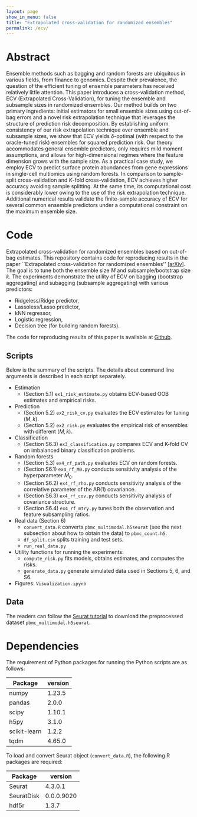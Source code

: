 ```yaml
---
layout: page
show_in_menu: false
title: "Extrapolated cross-validation for randomized ensembles"
permalink: /ecv/
---
```



# Abstract

Ensemble methods such as bagging and random forests are ubiquitous in various fields, from finance to genomics. Despite their prevalence, the question of the efficient tuning of ensemble parameters has received relatively little attention. This paper introduces a cross-validation method, ECV (Extrapolated Cross-Validation), for tuning the ensemble and subsample sizes in randomized ensembles. Our method builds on two primary ingredients: initial estimators for small ensemble sizes using out-of-bag errors and a novel risk extrapolation technique that leverages the structure of prediction risk decomposition. By establishing uniform consistency of our risk extrapolation technique over ensemble and subsample sizes, we show that ECV yields $\delta$-optimal (with respect to the oracle-tuned risk) ensembles for squared prediction risk. Our theory accommodates general ensemble predictors, only requires mild moment assumptions, and allows for high-dimensional regimes where the feature dimension grows with the sample size. As a practical case study, we employ ECV to predict surface protein abundances from gene expressions in single-cell multiomics using random forests. In comparison to sample-split cross-validation and $K$-fold cross-validation, ECV achieves higher accuracy avoiding sample splitting. At the same time, its computational cost is considerably lower owing to the use of the risk extrapolation technique. Additional numerical results validate the finite-sample accuracy of ECV for several common ensemble predictors under a computational constraint on the maximum ensemble size.



# Code


Extrapolated cross-validation for randomized ensembles based on out-of-bag estimates.
This repository contains code for reproducing results in the paper ``Extrapolated cross-validation for randomized ensembles'' [[arXiv]](https://arxiv.org/abs/2302.13511).
The goal is to tune both the ensemble size $M$ and subsample/bootstrap size $k$.
The experiments demonstrate the utility of ECV on bagging (bootstrap aggregating) and subagging (subsample aggregating) with various predictors:

- Ridgeless/Ridge predictor,
- Lassoless/Lasso predictor,
- kNN regressor,
- Logistic regression,
- Decision tree (for building random forests).

The code for reproducing results of this paper is available at [Github](https://github.com/jaydu1/overparameterized-ensembling/tree/main/paper/ecv).



## Scripts

Below is the summary of the scripts. The details about command line arguments is described in each script separately.

- Estimation
	- (Section 5.1) `ex1_risk_estimate.py` obtains ECV-based OOB estimates and empirical risks.
- Prediction
	- (Section 5.2) `ex2_risk_cv.py` evaluates the ECV estimates for tuning $(M,k)$.
	- (Section 5.2) `ex2_risk.py` evaluates the empirical risk of ensembles with different $(M,k)$.
- Classification
	- (Section S6.3) `ex3_classification.py` compares ECV and K-fold CV on imbalanced binary classification problems.
- Random forests
	- (Section 5.3) `ex4_rf_path.py` evaluates ECV on random forests.
	- (Section S6.1) `ex4_rf_M0.py` conducts sensitivity analysis of the hyperparameter $M_0$.
	- (Section S6.2) `ex4_rf_rho.py` conducts sensitivity analysis of the correlative parameter of the AR(1) covariance.
	- (Section S6.3) `ex4_rf_cov.py` conducts sensitivity analysis of covariance structure.
	- (Section S6.4) `ex4_rf_mtry.py` tunes both the observation and feature subsampling ratios.
- Real data (Section 6)
	- `convert_data.R` converts `pbmc_multimodal.h5seurat` (see the next subsection about how to obtain the data) to `pbmc_count.h5`.
	- `df_split.csv` splits training and test sets.
	- `run_real_data.py`
- Utility functions for running the experiments: 
	- `compute_risk.py` fits models, obtains estimates, and computes the risks.
	- `generate_data.py` generate simulated data used in Sections 5, 6, and S6.
- Figures: `Visualization.ipynb`


## Data

The readers can follow the [Seurat tutorial](https://satijalab.org/seurat/articles/multimodal_reference_mapping.html) to download the preprocessed dataset `pbmc_multimodal.h5seurat`.

# Dependencies

The requirement of Python packages for running the Python scripts are as follows:


Package | version
---|---
numpy | 1.23.5
pandas | 2.0.0
scipy | 1.10.1
h5py | 3.1.0
scikit-learn | 1.2.2
tqdm | 4.65.0


To load and convert Seurat object (`convert_data.R`), the following R packages are required:

Package | version
---|---
Seurat | 4.3.0.1
SeuratDisk | 0.0.0.9020
hdf5r | 1.3.7